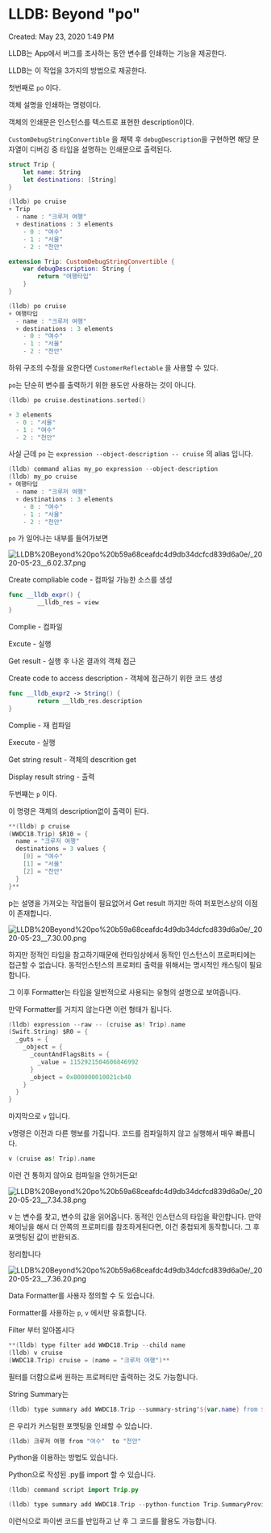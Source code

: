 # LLDB: Beyond "po"

Created: May 23, 2020 1:49 PM

LLDB는 App에서 버그를 조사하는 동안 변수를 인쇄하는 기능을 제공한다.

LLDB는 이 작업을 3가지의 방법으로 제공한다.

첫번째로  `po` 이다.

객체 설명을 인쇄하는 명령이다. 

객체의 인쇄문은 인스턴스를 텍스트로 표현한 description이다.

`CustomDebugStringConvertible` 을 채택 후 `debugDescription`을 구현하면 해당 문자열이 디버깅 중 타입을 설명하는 인쇄문으로 출력된다.

```swift
struct Trip {
    let name: String
    let destinations: [String]
}
```

```swift
(lldb) po cruise
▿ Trip
  - name : "크루저 여행"
  ▿ destinations : 3 elements
    - 0 : "여수"
    - 1 : "서울"
    - 2 : "천안"
```

```swift
extension Trip: CustomDebugStringConvertible {
    var debugDescription: String {
        return "여행타입"
    }
}
```

```swift
(lldb) po cruise
▿ 여행타입
  - name : "크루저 여행"
  ▿ destinations : 3 elements
    - 0 : "여수"
    - 1 : "서울"
    - 2 : "천안"
```

하위 구조의 수정을 요한다면 `CustomerReflectable` 을 사용할 수 있다.

`po`는 단순히 변수를 출력하기 위한 용도만 사용하는 것이 아니다.

```swift
(lldb) po cruise.destinations.sorted()

▿ 3 elements
  - 0 : "서울"
  - 1 : "여수"
  - 2 : "천안"
```

사실 근데 `po` 는 `expression --object-description -- cruise` 의 alias 입니다.

```swift
(lldb) command alias my_po expression --object-description
(lldb) my_po cruise
▿ 여행타입
  - name : "크루저 여행"
  ▿ destinations : 3 elements
    - 0 : "여수"
    - 1 : "서울"
    - 2 : "천안"
```

`po` 가 일어나는 내부를 들어가보면

![LLDB%20Beyond%20po%20b59a68ceafdc4d9db34dcfcd839d6a0e/_2020-05-23__6.02.37.png](LLDB%20Beyond%20po%20b59a68ceafdc4d9db34dcfcd839d6a0e/_2020-05-23__6.02.37.png)

Create compliable code - 컴파일 가능한 소스를 생성

```swift
func __lldb_expr() {
		__lldb_res = view
}
```

Complie - 컴파일

Excute - 실행

Get result - 실행 후 나온 결과의 객체 접근

Create code to access description - 객체에 접근하기 위한 코드  생성

```swift
func __lldb_expr2 -> String() {
		return __lldb_res.description
}
```

Complie - 재 컴파일

Execute - 실행

Get string result - 객체의 descrition get

Display result string - 출력

두번쨰는 `p` 이다.

이 명령은 객체의 description없이 출력이 된다.

```swift
**(lldb) p cruise
(WWDC18.Trip) $R10 = {
  name = "크루저 여행"
  destinations = 3 values {
    [0] = "여수"
    [1] = "서울"
    [2] = "천안"
  }
}**
```

p는 설명을 가져오는 작업들이 필요없어서 Get result 까지만 하여 퍼포먼스상의 이점이 존재합니다.

![LLDB%20Beyond%20po%20b59a68ceafdc4d9db34dcfcd839d6a0e/_2020-05-23__7.30.00.png](LLDB%20Beyond%20po%20b59a68ceafdc4d9db34dcfcd839d6a0e/_2020-05-23__7.30.00.png)

하지만 정적인 타입을 참고하기때문에 런타임상에서 동적인 인스턴스이 프로퍼티에는 접근할 수 없습니다. 
동적인스턴스의 프로퍼티 출력을 위해서는 명시적인 캐스팅이 필요합니다.

그 이후 Formatter는 타입을 일반적으로 사용되는 유형의 설명으로  보여줍니다.

만약 Formatter를 거치지 않는다면 이런 형태가 됩니다.

```swift
(lldb) expression --raw -- (cruise as! Trip).name
(Swift.String) $R0 = {
  _guts = {
    _object = {
      _countAndFlagsBits = {
        _value = 1152921504606846992
      }
      _object = 0x800000010021cb40
    }
  }
}
```

마지막으로 `v` 입니다.

v명령은 이전과 다른 행보를 가집니다. 코드를 컴파일하지 않고 실행해서 매우 빠릅니다.

```swift
v (cruise as! Trip).name
```

이런 건 통하지 않아요 컴파일을 안하거든요!

![LLDB%20Beyond%20po%20b59a68ceafdc4d9db34dcfcd839d6a0e/_2020-05-23__7.34.38.png](LLDB%20Beyond%20po%20b59a68ceafdc4d9db34dcfcd839d6a0e/_2020-05-23__7.34.38.png)

v 는 변수를 찾고, 변수의 값을 읽어옵니다. 동적인 인스턴스의 타입을 확인합니다. 만약 체이닝을 해서 더 안쪽의 프로퍼티를 참조하게된다면, 이건 중첩되게 동작합니다. 그 후 포맷팅된 값이 반환되죠.

정리합니다

![LLDB%20Beyond%20po%20b59a68ceafdc4d9db34dcfcd839d6a0e/_2020-05-23__7.36.20.png](LLDB%20Beyond%20po%20b59a68ceafdc4d9db34dcfcd839d6a0e/_2020-05-23__7.36.20.png)

Data Formatter를 사용자 정의할 수 도 있습니다.

Formatter를 사용하는 `p`, `v` 에서만 유효합니다.

Filter 부터 알아봅시다

```swift
**(lldb) type filter add WWDC18.Trip --child name
(lldb) v cruise
(WWDC18.Trip) cruise = (name = "크루저 여행")**
```

필터를 더함으로써 원하는 프로퍼티만 출력하는 것도 가능합니다.

String Summary는 

```swift
(lldb) type summary add WWDC18.Trip --summary-string"${var.name} from ${var.destinations[0]} to ${var.destinations[2]}"
```

은 우리가 커스텀한 포맷팅을 인쇄할 수 있습니다.

```swift
(lldb) 크루저 여행 from "여수"  to "천안"
```

Python을 이용하는 방법도 있습니다.

Python으로 작성된 .py를 import 할 수 있습니다.

```swift
(lldb) command script import Trip.py
```

```swift
(lldb) type summary add WWDC18.Trip --python-function Trip.SummaryProvider
```

이런식으로 파이썬 코드를 반입하고 난 후 그 코드를 활용도 가능합니다.